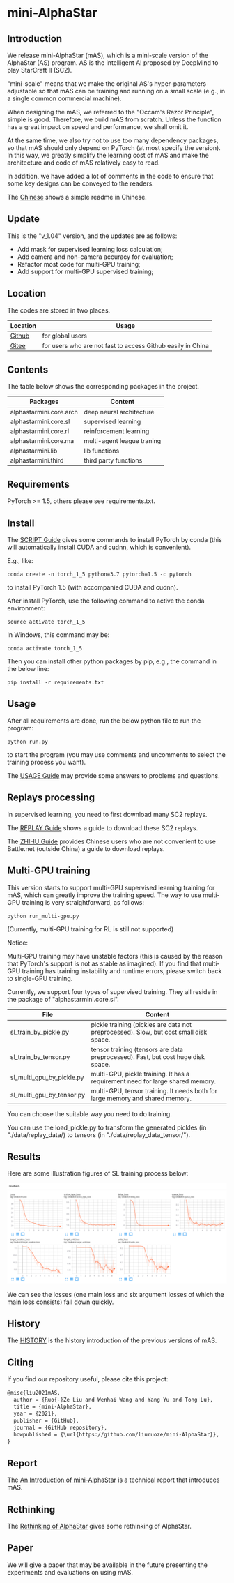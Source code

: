 # mini-AlphaStar

## Introduction

We release mini-AlphaStar (mAS), which is a mini-scale version of the AlphaStar (AS) program. AS is the intelligent AI proposed by DeepMind to play StarCraft II (SC2). 

"mini-scale" means that we make the original AS's hyper-parameters adjustable so that mAS can be training and running on a small scale (e.g., in a single common commercial machine).

When designing the mAS, we referred to the "Occam's Razor Principle", simple is good. Therefore, we build mAS from scratch. Unless the function has a great impact on speed and performance, we shall omit it. 

At the same time, we also try not to use too many dependency packages, so that mAS should only depend on PyTorch (at most specify the version). In this way, we greatly simplify the learning cost of mAS and make the architecture and code of mAS relatively easy to read. 

In addition, we have added a lot of comments in the code to ensure that some key designs can be conveyed to the readers.

The [Chinese](doc/README_CHS.MD) shows a simple readme in Chinese.

## Update

This is the "v_1.04" version, and the updates are as follows:

* Add mask for supervised learning loss calculation;
* Add camera and non-camera accuracy for evaluation;
* Refactor most code for multi-GPU training;
* Add support for multi-GPU supervised training;

## Location

The codes are stored in two places. 

Location | Usage
------------ | -------------
[Github](https://github.com/liuruoze/mini-AlphaStar) | for global users
[Gitee](https://gitee.com/liuruoze/mini-AlphaStar) | for users who are not fast to access Github easily in China

## Contents

The table below shows the corresponding packages in the project.

Packages | Content
------------ | -------------
alphastarmini.core.arch | deep neural architecture
alphastarmini.core.sl | supervised learning
alphastarmini.core.rl | reinforcement learning
alphastarmini.core.ma | multi-agent league traning
alphastarmini.lib | lib functions
alphastarmini.third | third party functions

## Requirements

PyTorch >= 1.5, others please see requirements.txt.

## Install

The [SCRIPT Guide](scripts/Setup_cmd.MD) gives some commands to install PyTorch by conda (this will automatically install CUDA and cudnn, which is convenient).

E.g., like:
```
conda create -n torch_1_5 python=3.7 pytorch=1.5 -c pytorch
```
to install PyTorch 1.5 (with accompanied CUDA and cudnn).

After install PyTorch, use the following command to active the conda environment:
```
source activate torch_1_5 
```

In Windows, this command may be:
```
conda activate torch_1_5 
```

Then you can install other python packages by pip, e.g., the command in the below line:
```
pip install -r requirements.txt
```

## Usage

After all requirements are done, run the below python file to run the program:
```
python run.py
```
to start the program (you may use comments and uncomments to select the training process you want).

The [USAGE Guide](doc/USAGE.MD) may provide some answers to problems and questions.

## Replays processing

In supervised learning, you need to first download many SC2 replays.

The [REPLAY Guide](doc/REPLAY.MD) shows a guide to download these SC2 replays.

The [ZHIHU Guide](https://zhuanlan.zhihu.com/p/410523216) provides Chinese users who are not convenient to use Battle.net (outside China) a guide to download replays.

## Multi-GPU training

This version starts to support multi-GPU supervised learning training for mAS, which can greatly improve the training speed. The way to use multi-GPU training is very straightforward, as follows:
```
python run_multi-gpu.py
```

(Currently, multi-GPU training for RL is still not supported)

Notice:

Multi-GPU training may have unstable factors (this is caused by the reason that PyTorch's support is not as stable as imagined). If you find that multi-GPU training has training instability and runtime errors, please switch back to single-GPU training.

Currently, we support four types of supervised training. They all reside in the package of "alphastarmini.core.sl".

File | Content
------------ | -------------
sl_train_by_pickle.py | pickle training (pickles are data not preprocessed). Slow, but cost small disk space.
sl_train_by_tensor.py | tensor training  (tensors are data preprocessed). Fast, but cost huge disk space.
sl_multi_gpu_by_pickle.py | multi-GPU, pickle training. It has a requirement need for large shared memory.
sl_multi_gpu_by_tensor.py | multi-GPU, tensor training. It needs both for large memory and shared memory.

You can choose the suitable way you need to do training.

You can use the load_pickle.py to transform the generated pickles (in "./data/replay_data/) to tensors (in "./data/replay_data_tensor/").

## Results

Here are some illustration figures of SL training process below:

![SL training process](doc/SL_traing.png)

We can see the losses (one main loss and six argument losses of which the main loss consists) fall down quickly.

## History

The [HISTORY](doc/HISTORY.MD) is the history introduction of the previous versions of mAS.


## Citing

If you find our repository useful, please cite this project:
```
@misc{liu2021mAS,
  author = {Ruo{-}Ze Liu and Wenhai Wang and Yang Yu and Tong Lu},
  title = {mini-AlphaStar},
  year = {2021},
  publisher = {GitHub},
  journal = {GitHub repository},
  howpublished = {\url{https://github.com/liuruoze/mini-AlphaStar}},
}
```

## Report

The [An Introduction of mini-AlphaStar](https://arxiv.org/abs/2104.06890) is a technical report that introduces mAS.


## Rethinking

The [Rethinking of AlphaStar](https://arxiv.org/abs/2108.03452) gives some rethinking of AlphaStar.


## Paper

We will give a paper that may be available in the future presenting the experiments and evaluations on using mAS. 